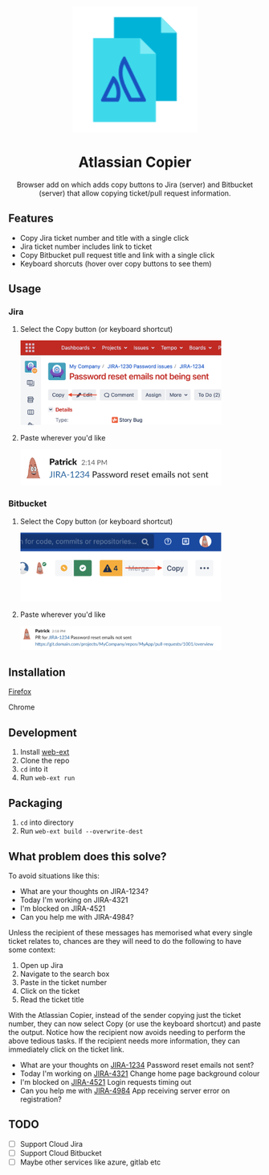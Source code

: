 <div align="center">
  <img src="Assets/logo.svg" height=250pt/>
  <h1>
    Atlassian Copier
  </h1>
  <p>
    Browser add on which adds copy buttons to Jira (server) and Bitbucket (server) that allow copying ticket/pull request information.
  </p>
</div>


## Features

- Copy Jira ticket number and title with a single click
- Jira ticket number includes link to ticket
- Copy Bitbucket pull request title and link with a single click
- Keyboard shorcuts (hover over copy buttons to see them)

## Usage

### Jira

1. Select the Copy button (or keyboard shortcut)
   
   <img src="Assets/jira.png" alt="Jira copy button location" width=400 />
2. Paste wherever you'd like
   
   <img src="Assets/jira-slack.png" alt="Pasting Jira link in slack" width=400 />

### Bitbucket

1. Select the Copy button (or keyboard shortcut)
   
   <img src="Assets/bitbucket.png" alt="Bitbucket copy button location" width=400 />
   
2. Paste wherever you'd like

   <img src="Assets/bitbucket-slack.png" alt="Bitbucket pasting to slack" width=400 />

## Installation

[Firefox](https://addons.mozilla.org/en-GB/firefox/addon/atlassian-copier/)

Chrome

## Development

1. Install [web-ext](https://extensionworkshop.com/documentation/develop/getting-started-with-web-ext/)
2. Clone the repo
3. `cd` into it
4. Run `web-ext run`

## Packaging

1. `cd` into directory
2. Run `web-ext build --overwrite-dest`

## What problem does this solve?

To avoid situations like this:

- What are your thoughts on JIRA-1234?
- Today I'm working on JIRA-4321
- I'm blocked on JIRA-4521
- Can you help me with JIRA-4984?

Unless the recipient of these messages has memorised what every single ticket relates to, chances are they will need to do the following to have some context:

1. Open up Jira
2. Navigate to the search box
3. Paste in the ticket number
4. Click on the ticket
5. Read the ticket title

With the Atlassian Copier, instead of the sender copying just the ticket number, they can now select Copy (or use the keyboard shortcut) and paste the output. Notice how the recipient now avoids needing to perform the above tedious tasks. If the recipient needs more information, they can immediately click on the ticket link.

- What are your thoughts on [JIRA-1234](link) Password reset emails not sent?
- Today I'm working on [JIRA-4321](link) Change home page background colour
- I'm blocked on [JIRA-4521](link) Login requests timing out
- Can you help me with [JIRA-4984](link) App receiving server error on registration?

## TODO

- [ ] Support Cloud Jira
- [ ] Support Cloud Bitbucket
- [ ] Maybe other services like azure, gitlab etc
